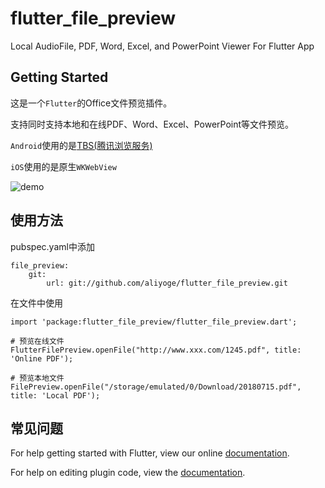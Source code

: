 # flutter_file_preview

Local AudioFile, PDF, Word, Excel, and PowerPoint Viewer For Flutter App

## Getting Started

这是一个`Flutter`的Office文件预览插件。

支持同时支持本地和在线PDF、Word、Excel、PowerPoint等文件预览。

`Android`使用的是[TBS(腾讯浏览服务)](https://x5.tencent.com/tbs/guide/sdkInit.html)

`iOS`使用的是原生`WKWebView`

![demo](./screenshot/demo.gif)

## 使用方法

pubspec.yaml中添加

```
file_preview:
    git:
        url: git://github.com/aliyoge/flutter_file_preview.git
```

在文件中使用

```
import 'package:flutter_file_preview/flutter_file_preview.dart';

# 预览在线文件
FlutterFilePreview.openFile("http://www.xxx.com/1245.pdf", title: 'Online PDF');

# 预览本地文件
FilePreview.openFile("/storage/emulated/0/Download/20180715.pdf", title: 'Local PDF');
```

## 常见问题

For help getting started with Flutter, view our online
[documentation](https://flutter.io/).

For help on editing plugin code, view the [documentation](https://flutter.io/platform-plugins/#edit-code).
